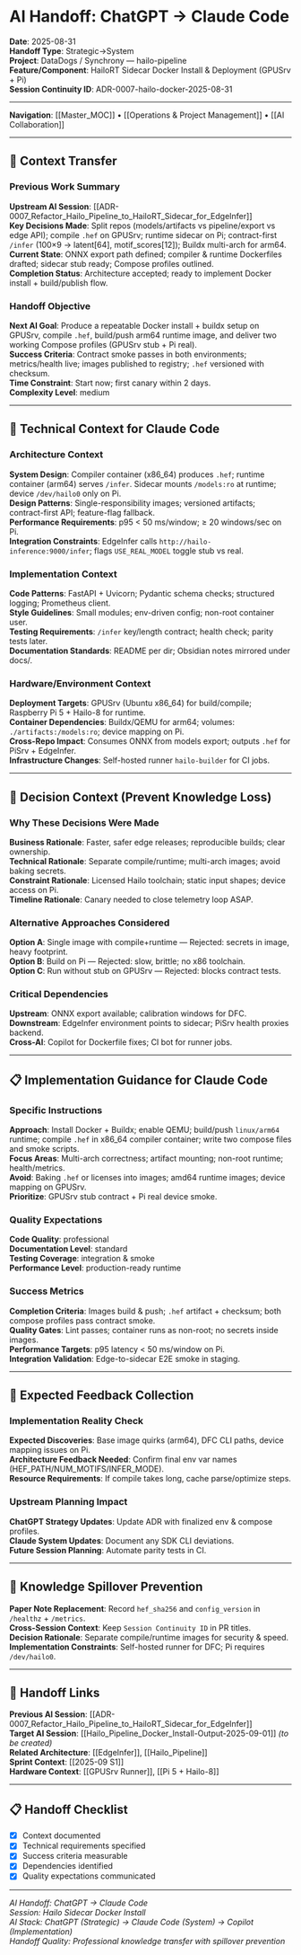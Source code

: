 # AI Handoff: ChatGPT → Claude Code

**Date**: 2025-08-31  
**Handoff Type**: Strategic→System  
**Project**: DataDogs / Synchrony — hailo-pipeline  
**Feature/Component**: HailoRT Sidecar Docker Install & Deployment (GPUSrv + Pi)  
**Session Continuity ID**: ADR-0007-hailo-docker-2025-08-31

---
**Navigation**: [[Master_MOC]] • [[Operations & Project Management]] • [[AI Collaboration]]

---

## 🔄 Context Transfer

### Previous Work Summary
**Upstream AI Session**: [[ADR-0007_Refactor_Hailo_Pipeline_to_HailoRT_Sidecar_for_EdgeInfer]]  
**Key Decisions Made**: Split repos (models/artifacts vs pipeline/export vs edge API); compile `.hef` on GPUSrv; runtime sidecar on Pi; contract-first `/infer` (100×9 → latent[64], motif_scores[12]); Buildx multi-arch for arm64.  
**Current State**: ONNX export path defined; compiler & runtime Dockerfiles drafted; sidecar stub ready; Compose profiles outlined.  
**Completion Status**: Architecture accepted; ready to implement Docker install + build/publish flow.

### Handoff Objective
**Next AI Goal**: Produce a repeatable Docker install + buildx setup on GPUSrv, compile `.hef`, build/push arm64 runtime image, and deliver two working Compose profiles (GPUSrv stub + Pi real).  
**Success Criteria**: Contract smoke passes in both environments; metrics/health live; images published to registry; `.hef` versioned with checksum.  
**Time Constraint**: Start now; first canary within 2 days.  
**Complexity Level**: medium

---

## 🎯 Technical Context for Claude Code

### Architecture Context
**System Design**: Compiler container (x86_64) produces `.hef`; runtime container (arm64) serves `/infer`. Sidecar mounts `/models:ro` at runtime; device `/dev/hailo0` only on Pi.  
**Design Patterns**: Single-responsibility images; versioned artifacts; contract-first API; feature-flag fallback.  
**Performance Requirements**: p95 < 50 ms/window; ≥ 20 windows/sec on Pi.  
**Integration Constraints**: EdgeInfer calls `http://hailo-inference:9000/infer`; flags `USE_REAL_MODEL` toggle stub vs real.

### Implementation Context
**Code Patterns**: FastAPI + Uvicorn; Pydantic schema checks; structured logging; Prometheus client.  
**Style Guidelines**: Small modules; env-driven config; non-root container user.  
**Testing Requirements**: `/infer` key/length contract; health check; parity tests later.  
**Documentation Standards**: README per dir; Obsidian notes mirrored under docs/.

### Hardware/Environment Context
**Deployment Targets**: GPUSrv (Ubuntu x86_64) for build/compile; Raspberry Pi 5 + Hailo-8 for runtime.  
**Container Dependencies**: Buildx/QEMU for arm64; volumes: `./artifacts:/models:ro`; device mapping on Pi.  
**Cross-Repo Impact**: Consumes ONNX from models export; outputs `.hef` for PiSrv + EdgeInfer.  
**Infrastructure Changes**: Self-hosted runner `hailo-builder` for CI jobs.

---

## 🧠 Decision Context (Prevent Knowledge Loss)

### Why These Decisions Were Made
**Business Rationale**: Faster, safer edge releases; reproducible builds; clear ownership.  
**Technical Rationale**: Separate compile/runtime; multi-arch images; avoid baking secrets.  
**Constraint Rationale**: Licensed Hailo toolchain; static input shapes; device access on Pi.  
**Timeline Rationale**: Canary needed to close telemetry loop ASAP.

### Alternative Approaches Considered
**Option A**: Single image with compile+runtime — Rejected: secrets in image, heavy footprint.  
**Option B**: Build on Pi — Rejected: slow, brittle; no x86 toolchain.  
**Option C**: Run without stub on GPUSrv — Rejected: blocks contract tests.

### Critical Dependencies
**Upstream**: ONNX export available; calibration windows for DFC.  
**Downstream**: EdgeInfer environment points to sidecar; PiSrv health proxies backend.  
**Cross-AI**: Copilot for Dockerfile fixes; CI bot for runner jobs.

---

## 📋 Implementation Guidance for Claude Code

### Specific Instructions
**Approach**: Install Docker + Buildx; enable QEMU; build/push `linux/arm64` runtime; compile `.hef` in x86_64 compiler container; write two compose files and smoke scripts.  
**Focus Areas**: Multi-arch correctness; artifact mounting; non-root runtime; health/metrics.  
**Avoid**: Baking `.hef` or licenses into images; amd64 runtime images; device mapping on GPUSrv.  
**Prioritize**: GPUSrv stub contract + Pi real device smoke.

### Quality Expectations
**Code Quality**: professional  
**Documentation Level**: standard  
**Testing Coverage**: integration & smoke  
**Performance Level**: production-ready runtime

### Success Metrics
**Completion Criteria**: Images build & push; `.hef` artifact + checksum; both compose profiles pass contract smoke.  
**Quality Gates**: Lint passes; container runs as non-root; no secrets inside images.  
**Performance Targets**: p95 latency < 50 ms/window on Pi.  
**Integration Validation**: Edge-to-sidecar E2E smoke in staging.

---

## 🔄 Expected Feedback Collection

### Implementation Reality Check
**Expected Discoveries**: Base image quirks (arm64), DFC CLI paths, device mapping issues on Pi.  
**Architecture Feedback Needed**: Confirm final env var names (HEF_PATH/NUM_MOTIFS/INFER_MODE).  
**Resource Requirements**: If compile takes long, cache parse/optimize steps.

### Upstream Planning Impact
**ChatGPT Strategy Updates**: Update ADR with finalized env & compose profiles.  
**Claude System Updates**: Document any SDK CLI deviations.  
**Future Session Planning**: Automate parity tests in CI.

---

## 📝 Knowledge Spillover Prevention

**Paper Note Replacement**: Record `hef_sha256` and `config_version` in `/healthz` + `/metrics`.  
**Cross-Session Context**: Keep `Session Continuity ID` in PR titles.  
**Decision Rationale**: Separate compile/runtime images for security & speed.  
**Implementation Constraints**: Self-hosted runner for DFC; Pi requires `/dev/hailo0`.

---

## 🔗 Handoff Links

**Previous AI Session**: [[ADR-0007_Refactor_Hailo_Pipeline_to_HailoRT_Sidecar_for_EdgeInfer]]  
**Target AI Session**: [[Hailo_Pipeline_Docker_Install-Output-2025-09-01]] *(to be created)*  
**Related Architecture**: [[EdgeInfer]], [[Hailo_Pipeline]]  
**Sprint Context**: [[2025-09 S1]]  
**Hardware Context**: [[GPUSrv Runner]], [[Pi 5 + Hailo-8]]
 
---

## 📋 Handoff Checklist

- [x] Context documented
- [x] Technical requirements specified
- [x] Success criteria measurable
- [x] Dependencies identified
- [x] Quality expectations communicated

---

*AI Handoff: ChatGPT → Claude Code*  
*Session: Hailo Sidecar Docker Install*  
*AI Stack: ChatGPT (Strategic) → Claude Code (System) → Copilot (Implementation)*  
*Handoff Quality: Professional knowledge transfer with spillover prevention*

